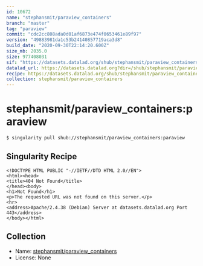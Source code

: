 ```yaml
---
id: 10672
name: "stephansmit/paraview_containers"
branch: "master"
tag: "paraview"
commit: "cdc2cc808ada0d01af6873e474f0653461e89f97"
version: "49883981da1c53b24140857719aca3d8"
build_date: "2020-09-30T22:14:20.600Z"
size_mb: 2035.0
size: 977408031
sif: "https://datasets.datalad.org/shub/stephansmit/paraview_containers/paraview/2020-09-30-cdc2cc80-49883981/49883981da1c53b24140857719aca3d8.sif"
datalad_url: https://datasets.datalad.org?dir=/shub/stephansmit/paraview_containers/paraview/2020-09-30-cdc2cc80-49883981/
recipe: https://datasets.datalad.org/shub/stephansmit/paraview_containers/paraview/2020-09-30-cdc2cc80-49883981/Singularity
collection: stephansmit/paraview_containers
---
```


# stephansmit/paraview_containers:paraview

```bash
$ singularity pull shub://stephansmit/paraview_containers:paraview
```

## Singularity Recipe

```singularity
<!DOCTYPE HTML PUBLIC "-//IETF//DTD HTML 2.0//EN">
<html><head>
<title>404 Not Found</title>
</head><body>
<h1>Not Found</h1>
<p>The requested URL was not found on this server.</p>
<hr>
<address>Apache/2.4.38 (Debian) Server at datasets.datalad.org Port 443</address>
</body></html>
```

## Collection

 - Name: [stephansmit/paraview_containers](https://github.com/stephansmit/paraview_containers)
 - License: None

